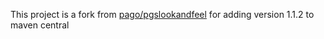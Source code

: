 This project is a fork from [pago/pgslookandfeel](https://github.com/pago/pgslookandfeel) for adding version 1.1.2 to maven central
